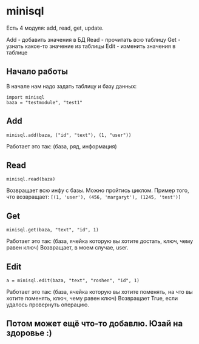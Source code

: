 # minisql
Есть 4 модуля: add, read, get, update.

Add - добавить значения в БД
Read - прочитать всю таблицу
Get - узнать какое-то значение из таблицы
Edit - изменить значения в таблице

## Начало работы
В начале нам надо задать таблицу и базу данных:
```
import minisql
baza = "testmodule", "test1"
```

## Add
```
minisql.add(baza, ("id", "text"), (1, "user"))
```
Работает это так:
(база, ряд, информация)
## Read
```
minisql.read(baza)
```
Возвращает всю инфу с базы. Можно пройтись циклом. Пример того, что возвращает:
`[(1, 'user'), (456, 'margaryt'), (1245, 'test')]`
## Get
```
minisql.get(baza, "text", "id", 1)
```
Работает это так:
(база, ячейка которую вы хотите достать, ключ, чему равен ключ)
Возвращает, в моем случае, user.

## Edit
```
a = minisql.edit(baza, "text", "roshen", "id", 1)
```
Работает это так:
(база, ячейка которую вы хотите поменять, на что вы хотите поменять, ключ, чему равен ключ)
Возвращает True, если удалось провернуть операцию.

## Потом может ещё что-то добавлю. Юзай на здоровье :)

